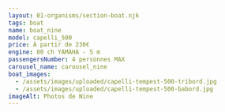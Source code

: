```yaml
---
layout: 01-organisms/section-boat.njk
tags: boat
name: boat_nine
model: capelli_500
price: À partir de 230€
engine: 80 ch YAMAHA - 5 m
passengersNumber: 4 personnes MAX
carousel_name: carousel_nine
boat_images:
  - /assets/images/uploaded/capelli-tempest-500-tribord.jpg
  - /assets/images/uploaded/capelli-tempest-500-babord.jpg
imageAlt: Photos de Nine
---
```

